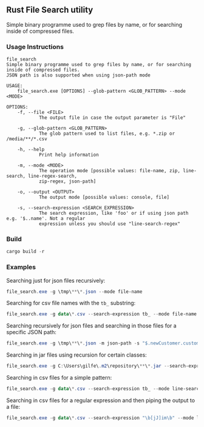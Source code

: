 ## Rust File Search utility

Simple binary programme used to grep files by name, or for searching inside of compressed files.

### Usage Instructions

```
file_search
Simple binary programme used to grep files by name, or for searching inside of compressed files.
JSON path is also supported when using json-path mode

USAGE:
    file_search.exe [OPTIONS] --glob-pattern <GLOB_PATTERN> --mode <MODE>

OPTIONS:
    -f, --file <FILE>
            The output file in case the output parameter is "File"

    -g, --glob-pattern <GLOB_PATTERN>
            The glob pattern used to list files, e.g. *.zip or /media/**/*.csv

    -h, --help
            Print help information

    -m, --mode <MODE>
            The operation mode [possible values: file-name, zip, line-search, line-regex-search,
            zip-regex, json-path]

    -o, --output <OUTPUT>
            The output mode [possible values: console, file]

    -s, --search-expression <SEARCH_EXPRESSION>
            The search expression, like 'foo' or if using json path e.g. '$..name'. Not a regular
            expression unless you should use "line-search-regex"

```

### Build

```ps1
cargo build -r
```

### Examples

Searching just for json files recursively:

```ps1
file_search.exe -g \tmp\**\*.json --mode file-name
```

Searching for csv file names with the `tb_` substring:

```ps1
file_search.exe -g data\*.csv --search-expression tb_ --mode file-name
```

Searching recursively for json files and searching in those files for a specific JSON path:

```ps1
file_search.exe -g \tmp\**\*.json -m json-path -s "$.newCustomer.customerId.masterKey.systemOwner"
```

Searching in jar files using recursion for certain classes:

```ps1
file_search.exe -g C:\Users\gilfe\.m2\repository\**\*.jar --search-expression org/glassfish/jersey/client/internal/LocalizationMessages --mode zip
```

Searching in csv files for a simple pattern:

```ps1
file_search.exe -g data\*.csv --search-expression tb_ --mode line-search
```

Searching in csv files for a regular expression and then piping the output to a file:

```ps1
file_search.exe -g data\*.csv --search-expression "\b[jJ]im\b" --mode line-regex-search --output file --file /tmp/search_line_res.txt
```